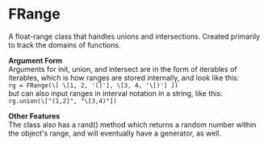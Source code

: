 # FRange

A float-range class that handles unions and intersections. Created primarily to 
track the domains of functions.

 __Argument Form__  
Arguments for init, union, and intersect are in the form of iterables of iterables, which is how ranges are stored internally, and look like this:  
``` rg = FRange(\[ \[1, 2, '(]'], \[3, 4, '\[)'] ]) ```  
but can also input ranges in interval notation in a string, like this:   
``` rg.union(\["(1,2]", "\[3,4)"]) ```

 __Other Features__  
The class also has a rand() method which returns a random number within the object's range, and will eventually have a generator, as well.

